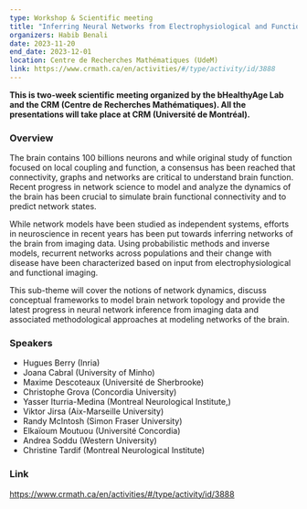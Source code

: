 ```yaml
---
type: Workshop & Scientific meeting
title: "Inferring Neural Networks from Electrophysiological and Functional Imaging"
organizers: Habib Benali
date: 2023-11-20
end_date: 2023-12-01
location: Centre de Recherches Mathématiques (UdeM)
link: https://www.crmath.ca/en/activities/#/type/activity/id/3888
---
```


**This is two-week scientific meeting organized by the bHealthyAge Lab and the CRM (Centre de Recherches Mathématiques). All the presentations will take place at CRM (Université de Montréal).**


### Overview

The brain contains 100 billions neurons and while original study of function focused on local coupling and function, a consensus has been reached that connectivity, graphs and networks are critical to understand brain function. Recent progress in network science to model and analyze the dynamics of the brain has been crucial to simulate brain functional connectivity and to predict network states.

While network models have been studied as independent systems, efforts in neuroscience in recent years has been put towards inferring networks of the brain from imaging data. Using probabilistic methods and inverse models, recurrent networks across populations and their change with disease have been characterized based on input from electrophysiological and functional imaging.

This sub-theme will cover the notions of network dynamics, discuss conceptual frameworks to model brain network topology and provide the latest progress in neural network inference from imaging data and associated methodological approaches at modeling networks of the brain.


### Speakers

- Hugues Berry (Inria)
- Joana Cabral (University of Minho)
- Maxime Descoteaux (Université de Sherbrooke)
- Christophe Grova (Concordia University)
- Yasser Iturria-Medina (Montreal Neurological Institute,)
- Viktor Jirsa (Aix-Marseille University)
- Randy McIntosh (Simon Fraser University)
- Elkaïoum Moutuou (Université Concordia)
- Andrea Soddu (Western University)
- Christine Tardif (Montreal Neurological Institute)

### Link
https://www.crmath.ca/en/activities/#/type/activity/id/3888
